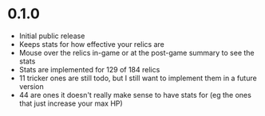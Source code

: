 # 0.1.0
* Initial public release
* Keeps stats for how effective your relics are
* Mouse over the relics in-game or at the post-game summary to see the stats
* Stats are implemented for 129 of 184 relics
* 11 tricker ones are still todo, but I still want to implement them in a future version
* 44 are ones it doesn't really make sense to have stats for (eg the ones that just increase your max HP)
